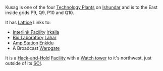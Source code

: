 Kusag is one of the four [Technology
Plants](../locations/Technology_Plant.md) on [Ishundar](locations/Ishundar.md)
and is to the East inside grids P9, Q9, P10 and Q10.

It has [Lattice](../terminology/Lattice.md) Links to:

- [Interlink Facility](terminology/Interlink.md)
  [Irkalla](facilities/Irkalla.md)
- [Bio Laboratory](../locations/Bio_Laboratory.md)
  [Lahar](../Lahar.md)
- [Amp Station](../locations/Amp_Station.md) [Enkidu](Enkidu.md)
- A Broadcast [Warpgate](../locations/Warpgate.md)

It is a [Hack-and-Hold](../terminology/Hack-and-Hold.md)
[Facility](../locations/Facilities.md) with a [Watch
tower](../locations/Watch_tower.md) to it's northwest, just outside of its
[SOI](../locations/Sphere_of_Influence.md).

<!--[Category:Facilities](Category:Facilities.md)-->

